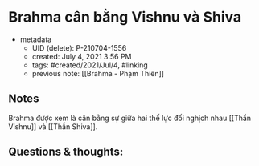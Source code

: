 # Brahma cân bằng Vishnu và Shiva

- metadata
	- UID (delete): P-210704-1556
	- created: July 4, 2021 3:56 PM
	- tags: #created/2021/Jul/4, #linking 
	- previous note: [[Brahma - Phạm Thiên]]

## Notes
Brahma được xem là cân bằng sự giữa hai thế lực đối nghịch nhau [[Thần Vishnu]] và [[Thần Shiva]].

## Questions & thoughts:

